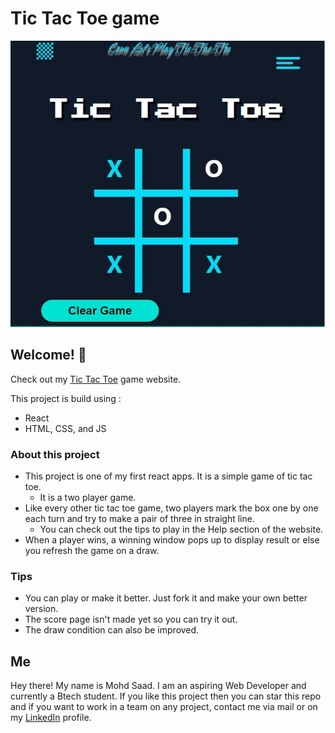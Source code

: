 # Tic Tac Toe game

![](./game-preview.jpg)

## Welcome! 👋

Check out my [Tic Tac Toe](https://tictactoe-myproject03.netlify.app/) game website.

This project is build using :

- React
- HTML, CSS, and JS

### About this project

- This project is one of my first react apps. It is a simple game of tic tac toe.
  - It is a two player game.
- Like every other tic tac toe game, two players mark the box one by one each turn and try to make a pair of three in straight line.
  - You can check out the tips to play in the Help section of the website.
- When a player wins, a winning window pops up to display result or else you refresh the game on a draw.

### Tips

- You can play or make it better. Just fork it and make your own better version. 
- The score page isn't made yet so you can try it out.
- The draw condition can also be improved.

## Me

Hey there! My name is Mohd Saad. I am an aspiring Web Developer and currently a Btech student.
If you like this project then you can star this repo and if you want to work in a team on any project, contact me via mail or on my [LinkedIn](https://www.linkedin.com/in/webdevmsaad/) profile.
